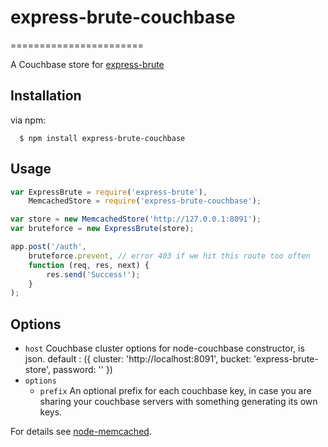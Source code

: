 # express-brute-couchbase
=======================

A Couchbase store for [express-brute](https://github.com/AdamPflug/express-brute)

Installation
------------
  via npm:

      $ npm install express-brute-couchbase

Usage
-----
``` js
var ExpressBrute = require('express-brute'),
	MemcachedStore = require('express-brute-couchbase');

var store = new MemcachedStore('http://127.0.0.1:8091');
var bruteforce = new ExpressBrute(store);

app.post('/auth',
	bruteforce.prevent, // error 403 if we hit this route too often
	function (req, res, next) {
		res.send('Success!');
	}
);
```

Options
-------
- `host` Couchbase cluster options for node-couchbase constructor, is json. default : ({
  cluster: 'http://localhost:8091',
  bucket: 'express-brute-store',
  password: ''
})
- `options`
	- `prefix`       An optional prefix for each couchbase key, in case you are sharing
	                 your couchbase servers with something generating its own keys.



For details see [node-memcached](http://github.com/3rd-Eden/node-memcached).
